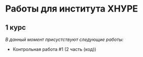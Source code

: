 # Работы для института ХНУРЕ
## 1 курс
*В данный момент присустствуют следующие работы:*

- Контрольная работа #1 (2 часть (код))
